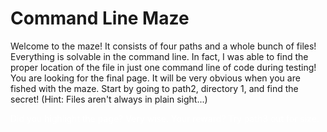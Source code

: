 # Command Line Maze
Welcome to the maze! It consists of four paths and a whole bunch of files! Everything is solvable in the command line. In fact, I was able to find the proper location of the file in just one command line of code during testing! 
You are looking for the final page. It will be very obvious when you are fished with the maze.
Start by going to path2, directory 1, and find the secret! (Hint: Files aren't always in plain sight...)





<span style="color:white">Did you highlight the page? Very wise. Your reward? Try path3 out for size.</span>